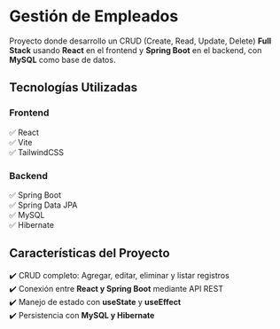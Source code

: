 
# Gestión de Empleados  

Proyecto donde desarrollo un CRUD (Create, Read, Update, Delete) **Full Stack** usando **React** en el frontend y **Spring Boot** en el backend, con **MySQL** como base de datos.  

##  Tecnologías Utilizadas  

###  **Frontend**  
✅ React  
✅ Vite  
✅ TailwindCSS

###  **Backend**  
✅ Spring Boot  
✅ Spring Data JPA  
✅ MySQL  
✅ Hibernate 


##  **Características del Proyecto**  
✔️ CRUD completo: Agregar, editar, eliminar y listar registros   
✔️ Conexión entre **React y Spring Boot** mediante API REST   
✔️ Manejo de estado con **useState** y **useEffect**  
✔️ Persistencia con **MySQL y Hibernate**    
